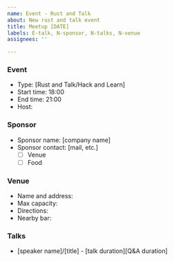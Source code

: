 ```yaml
---
name: Event - Rust and Talk
about: New rust and talk event
title: Meetup [DATE]
labels: E-talk, N-sponsor, N-talks, N-venue
assignees: ''

---
```


### Event
- Type: [Rust and Talk/Hack and Learn]
- Start time: 18:00
- End time: 21:00
- Host:

### Sponsor
- Sponsor name: [company name]
- Sponsor contact: [mail, etc.]
  - [ ] Venue
  - [ ] Food

### Venue
- Name and address:
- Max capacity:
- Directions:
- Nearby bar:

### Talks
- [speaker name]/[title] - [talk duration][Q&A duration]
